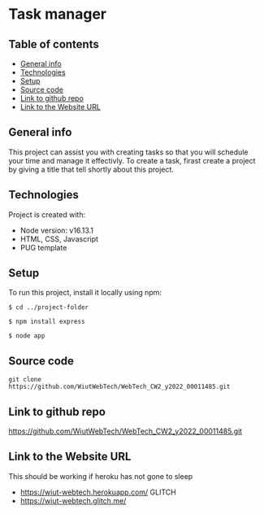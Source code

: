# Task manager

## Table of contents
* [General info](#general-info)
* [Technologies](#technologies)
* [Setup](#setup)
* [Source code](#source-code)
* [Link to github repo](#link-to-github-repo)
* [Link to the Website URL](#Link-to-the-Website-URL)
## General info
This project can assist you with creating tasks so that you will schedule your time and manage it effectivly. To create a task, firast create a project by giving a title that tell shortly about this project.

## Technologies
Project is created with:
* Node version: v16.13.1
* HTML, CSS, Javascript
* PUG template

## Setup
To run this project, install it locally using npm:

```
$ cd ../project-folder
```
```
$ npm install express
```
```
$ node app
```
## Source code
```
git clone https://github.com/WiutWebTech/WebTech_CW2_y2022_00011485.git
```
## Link to github repo
https://github.com/WiutWebTech/WebTech_CW2_y2022_00011485.git

## Link to the Website URL
This should be working if heroku has not gone to sleep
* https://wiut-webtech.herokuapp.com/
GLITCH
* https://wiut-webtech.glitch.me/

